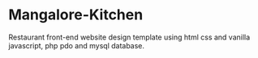 # Mangalore-Kitchen
Restaurant front-end website design template using html css and vanilla javascript, php pdo and mysql database.
